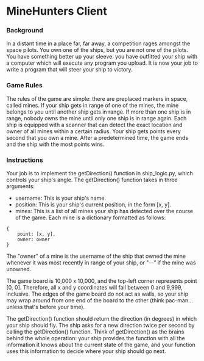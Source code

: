 # MineHunters Client

### Background

In a distant time in a place far, far away, a competition rages amongst the space pilots. You own one of the ships, but you are not one of the pilots. You have something better up your sleeve: you have outfitted your ship with a computer which will execute any program you upload. It is now your job to write a program that will steer your ship to victory.

### Game Rules

The rules of the game are simple: there are preplaced markers in space, called mines. If your ship gets in range of one of the mines, the mine belongs to you until another ship gets in range. If more than one ship is in range, nobody owns the mine until only one ship is in range again. Each ship is equipped with a scanner that can detect the exact location and owner of all mines within a certain radius. Your ship gets points every second that you own a mine. After a predetermined time, the game ends and the ship with the most points wins.

### Instructions

Your job is to implement the getDirection() function in ship_logic.py, which controls your ship's angle. The getDirection() function takes in three arguments:
- username: This is your ship's name.
- position: This is your ship's current position, in the form [x, y].
- mines: This is a list of all mines your ship has detected over the course of the game. Each mine is a dictionary formatted as follows:
```
{
    point: [x, y],
    owner: owner
}
```

The "owner" of a mine is the username of the ship that owned the mine whenever it was most recently in range of your ship, or "--" if the mine was unowned.

The game board is 10,000 x 10,000, and the top-left corner represents point [0, 0]. Therefore, all x and y coordinates will fall between 0 and 9,999, inclusive. The edges of the game board do not act as walls, so your ship may wrap around from one end of the board to the other (think pac-man... unless that's before your time).

The getDirection() function should return the direction (in degrees) in which your ship should fly. The ship asks for a new direction twice per second by calling the getDirection() function. Think of getDirection() as the brains behind the whole operation: your ship provides the function with all the information it knows about the current state of the game, and your function uses this information to decide where your ship should go next.
